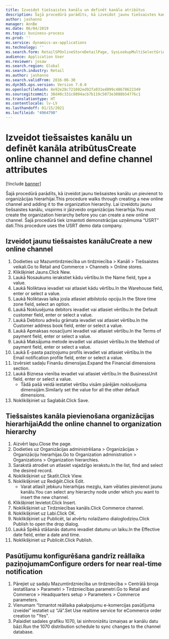```yaml
---
title: Izveidot tiešsaistes kanālu un definēt kanāla atribūtus
description: Šajā procedūrā parādīts, kā izveidot jaunu tiešsaistes kanālu un pievienot to organizācijas hierarhijai.
author: jashanno
manager: AnnBe
ms.date: 06/04/2019
ms.topic: business-process
ms.prod: ''
ms.service: dynamics-ax-applications
ms.technology: ''
ms.search.form: RetailSPOnlineStoreDetailPage, SysLookupMultiSelectGrid, DimensionLookup, OMHierarchyManager, HierarchyDesigner, OMNodeSelection, HierarchyPublishAndCloseForm
audience: Application User
ms.reviewer: josaw
ms.search.region: Global
ms.search.industry: Retail
ms.author: jashanno
ms.search.validFrom: 2016-06-30
ms.dyn365.ops.version: Version 7.0.0
ms.openlocfilehash: 8e92e28c721692ed92fa931ed899c48678622349
ms.sourcegitcommit: 38d40c331c8894acb7b119c5073e3088b54776c1
ms.translationtype: HT
ms.contentlocale: lv-LV
ms.lasthandoff: 01/15/2021
ms.locfileid: "4964798"
---
```

# <a name="create-online-channel-and-define-channel-attributes"></a><span data-ttu-id="0741f-103">Izveidot tiešsaistes kanālu un definēt kanāla atribūtus</span><span class="sxs-lookup"><span data-stu-id="0741f-103">Create online channel and define channel attributes</span></span>

[!include [banner](../includes/banner.md)]

<span data-ttu-id="0741f-104">Šajā procedūrā parādīts, kā izveidot jaunu tiešsaistes kanālu un pievienot to organizācijas hierarhijai.</span><span class="sxs-lookup"><span data-stu-id="0741f-104">This procedure walks through creating a new online channel and adding it to the organization hierarchy.</span></span> <span data-ttu-id="0741f-105">Lai izveidotu jaunu tiešsaistes kanālu, vispirms ir jāizveido organizācijas hierarhija.</span><span class="sxs-lookup"><span data-stu-id="0741f-105">You must create the organization hierarchy before you can create a new online channel.</span></span> <span data-ttu-id="0741f-106">Šajā procedūrā tiek izmantoti demonstrācijas uzņēmuma “USRT” dati.</span><span class="sxs-lookup"><span data-stu-id="0741f-106">This procedure uses the USRT demo data company.</span></span>


## <a name="create-a-new-online-channel"></a><span data-ttu-id="0741f-107">Izveidot jaunu tiešsaistes kanālu</span><span class="sxs-lookup"><span data-stu-id="0741f-107">Create a new online channel</span></span>
1. <span data-ttu-id="0741f-108">Dodieties uz Mazumtirdzniecība un tirdzniecība > Kanāli > Tiešsaistes veikali.</span><span class="sxs-lookup"><span data-stu-id="0741f-108">Go to Retail and Commerce > Channels > Online stores.</span></span>
2. <span data-ttu-id="0741f-109">Klikšķiniet Jauns.</span><span class="sxs-lookup"><span data-stu-id="0741f-109">Click New.</span></span>
3. <span data-ttu-id="0741f-110">Laukā Nosaukums ierakstiet kādu vērtību.</span><span class="sxs-lookup"><span data-stu-id="0741f-110">In the Name field, type a value.</span></span>
4. <span data-ttu-id="0741f-111">Laukā Noliktava ievadiet vai atlasiet kādu vērtību.</span><span class="sxs-lookup"><span data-stu-id="0741f-111">In the Warehouse field, enter or select a value.</span></span>
5. <span data-ttu-id="0741f-112">Laukā Noliktavas laika josla atlasiet atbilstošo opciju.</span><span class="sxs-lookup"><span data-stu-id="0741f-112">In the Store time zone field, select an option.</span></span>
6. <span data-ttu-id="0741f-113">Laukā Noklusējuma debitors ievadiet vai atlasiet vērtību.</span><span class="sxs-lookup"><span data-stu-id="0741f-113">In the Default customer field, enter or select a value.</span></span>
7. <span data-ttu-id="0741f-114">Laukā Debitoru adrešu grāmata ievadiet vai atlasiet vērtību.</span><span class="sxs-lookup"><span data-stu-id="0741f-114">In the Customer address book field, enter or select a value.</span></span>
8. <span data-ttu-id="0741f-115">Laukā Apmaksas nosacījumi ievadiet vai atlasiet vērtību.</span><span class="sxs-lookup"><span data-stu-id="0741f-115">In the Terms of payment field, enter or select a value.</span></span>
9. <span data-ttu-id="0741f-116">Laukā Maksājuma metode ievadiet vai atlasiet vērtību.</span><span class="sxs-lookup"><span data-stu-id="0741f-116">In the Method of payment field, enter or select a value.</span></span>
10. <span data-ttu-id="0741f-117">Laukā E-pasta paziņojumu profils ievadiet vai atlasiet vērtību.</span><span class="sxs-lookup"><span data-stu-id="0741f-117">In the Email notification profile field, enter or select a value.</span></span>
11. <span data-ttu-id="0741f-118">Izvērsiet sadaļu Finanšu dimensijas.</span><span class="sxs-lookup"><span data-stu-id="0741f-118">Expand the Financial dimensions section.</span></span>
12. <span data-ttu-id="0741f-119">Laukā Biznesa vienība ievadiet vai atlasiet vērtību.</span><span class="sxs-lookup"><span data-stu-id="0741f-119">In the BusinessUnit field, enter or select a value.</span></span>
    * <span data-ttu-id="0741f-120">Tādā pašā veidā iestatiet vērtību visām pārējām noklusējuma dimensijām.</span><span class="sxs-lookup"><span data-stu-id="0741f-120">Similarly set the value for all the other default dimensions.</span></span>  
13. <span data-ttu-id="0741f-121">Noklikšķiniet uz Saglabāt.</span><span class="sxs-lookup"><span data-stu-id="0741f-121">Click Save.</span></span>

## <a name="add-the-online-channel-to-organization-hierarchy"></a><span data-ttu-id="0741f-122">Tiešsaistes kanāla pievienošana organizācijas hierarhijai</span><span class="sxs-lookup"><span data-stu-id="0741f-122">Add the online channel to organization hierarchy</span></span>
1. <span data-ttu-id="0741f-123">Aizvērt lapu.</span><span class="sxs-lookup"><span data-stu-id="0741f-123">Close the page.</span></span>
2. <span data-ttu-id="0741f-124">Dodieties uz Organizācijas administrēšana > Organizācijas > Organizāciju hierarhijas.</span><span class="sxs-lookup"><span data-stu-id="0741f-124">Go to Organization administration > Organizations > Organization hierarchies.</span></span>
3. <span data-ttu-id="0741f-125">Sarakstā atrodiet un atlasiet vajadzīgo ierakstu.</span><span class="sxs-lookup"><span data-stu-id="0741f-125">In the list, find and select the desired record.</span></span>
4. <span data-ttu-id="0741f-126">Noklikšķiniet uz Skatīt.</span><span class="sxs-lookup"><span data-stu-id="0741f-126">Click View.</span></span>
5. <span data-ttu-id="0741f-127">Noklikšķiniet uz Rediģēt.</span><span class="sxs-lookup"><span data-stu-id="0741f-127">Click Edit.</span></span>
    * <span data-ttu-id="0741f-128">Varat atlasīt jebkuru hierarhijas mezglu, kam vēlaties pievienot jaunu kanālu.</span><span class="sxs-lookup"><span data-stu-id="0741f-128">You can select any hierarchy node under which you want to insert the new channel.</span></span>  
6. <span data-ttu-id="0741f-129">Klikšķiniet Ievietot.</span><span class="sxs-lookup"><span data-stu-id="0741f-129">Click Insert.</span></span>
7. <span data-ttu-id="0741f-130">Noklikšķiniet uz Tirdzniecības kanāls.</span><span class="sxs-lookup"><span data-stu-id="0741f-130">Click Commerce channel.</span></span>
8. <span data-ttu-id="0741f-131">Noklikšķiniet uz Labi.</span><span class="sxs-lookup"><span data-stu-id="0741f-131">Click OK.</span></span>
9. <span data-ttu-id="0741f-132">Noklikšķiniet uz Publicēt, lai atvērtu nolaižamo dialoglodziņu.</span><span class="sxs-lookup"><span data-stu-id="0741f-132">Click Publish to open the drop dialog.</span></span>
10. <span data-ttu-id="0741f-133">Laukā Spēkā stāšanās datums ievadiet datumu un laiku.</span><span class="sxs-lookup"><span data-stu-id="0741f-133">In the Effective date field, enter a date and time.</span></span>
11. <span data-ttu-id="0741f-134">Noklikšķiniet uz Publicēt.</span><span class="sxs-lookup"><span data-stu-id="0741f-134">Click Publish.</span></span>

## <a name="configure-orders-for-near-real-time-notification"></a><span data-ttu-id="0741f-135">Pasūtījumu konfigurēšana gandrīz reāllaika paziņojumam</span><span class="sxs-lookup"><span data-stu-id="0741f-135">Configure orders for near real-time notification</span></span>
1. <span data-ttu-id="0741f-136">Pārejiet uz sadaļu Mazumtirdzniecība un tirdzniecība > Centrālā biroja iestatīšana > Parametri > Tirdzniecības parametri.</span><span class="sxs-lookup"><span data-stu-id="0741f-136">Go to Retail and Commerce  > Headquarters setup > Parameters > Commerce parameters.</span></span>
2. <span data-ttu-id="0741f-137">Vienumam “Izmantot reāllaika pakalpojumu e-komercijas pasūtījuma izveidei” iestatiet uz “Jā”.</span><span class="sxs-lookup"><span data-stu-id="0741f-137">Set Use realtime service for eCommerce order creation to "Yes".</span></span>
3. <span data-ttu-id="0741f-138">Palaidiet sadales grafiku 1070, lai sinhronizētu izmaiņas ar kanālu datu bāzi.</span><span class="sxs-lookup"><span data-stu-id="0741f-138">Run the 1070 distribution schedule to sync changes to the channel database.</span></span> 


